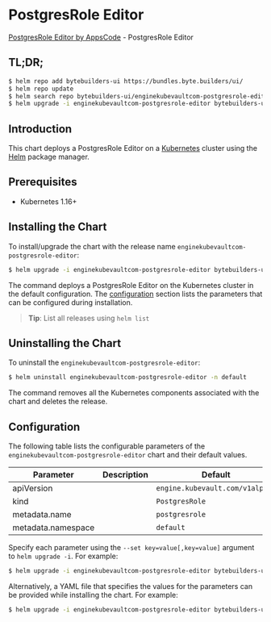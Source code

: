 # PostgresRole Editor

[PostgresRole Editor by AppsCode](https://byte.builders) - PostgresRole Editor

## TL;DR;

```bash
$ helm repo add bytebuilders-ui https://bundles.byte.builders/ui/
$ helm repo update
$ helm search repo bytebuilders-ui/enginekubevaultcom-postgresrole-editor --version=v0.4.15
$ helm upgrade -i enginekubevaultcom-postgresrole-editor bytebuilders-ui/enginekubevaultcom-postgresrole-editor -n default --create-namespace --version=v0.4.15
```

## Introduction

This chart deploys a PostgresRole Editor on a [Kubernetes](http://kubernetes.io) cluster using the [Helm](https://helm.sh) package manager.

## Prerequisites

- Kubernetes 1.16+

## Installing the Chart

To install/upgrade the chart with the release name `enginekubevaultcom-postgresrole-editor`:

```bash
$ helm upgrade -i enginekubevaultcom-postgresrole-editor bytebuilders-ui/enginekubevaultcom-postgresrole-editor -n default --create-namespace --version=v0.4.15
```

The command deploys a PostgresRole Editor on the Kubernetes cluster in the default configuration. The [configuration](#configuration) section lists the parameters that can be configured during installation.

> **Tip**: List all releases using `helm list`

## Uninstalling the Chart

To uninstall the `enginekubevaultcom-postgresrole-editor`:

```bash
$ helm uninstall enginekubevaultcom-postgresrole-editor -n default
```

The command removes all the Kubernetes components associated with the chart and deletes the release.

## Configuration

The following table lists the configurable parameters of the `enginekubevaultcom-postgresrole-editor` chart and their default values.

|     Parameter      | Description |                  Default                   |
|--------------------|-------------|--------------------------------------------|
| apiVersion         |             | <code>engine.kubevault.com/v1alpha1</code> |
| kind               |             | <code>PostgresRole</code>                  |
| metadata.name      |             | <code>postgresrole</code>                  |
| metadata.namespace |             | <code>default</code>                       |


Specify each parameter using the `--set key=value[,key=value]` argument to `helm upgrade -i`. For example:

```bash
$ helm upgrade -i enginekubevaultcom-postgresrole-editor bytebuilders-ui/enginekubevaultcom-postgresrole-editor -n default --create-namespace --version=v0.4.15 --set apiVersion=engine.kubevault.com/v1alpha1
```

Alternatively, a YAML file that specifies the values for the parameters can be provided while
installing the chart. For example:

```bash
$ helm upgrade -i enginekubevaultcom-postgresrole-editor bytebuilders-ui/enginekubevaultcom-postgresrole-editor -n default --create-namespace --version=v0.4.15 --values values.yaml
```
